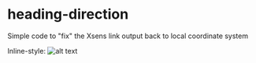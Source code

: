 # heading-direction
Simple code to "fix" the Xsens link output back to local coordinate system


Inline-style: 
![alt text]()
